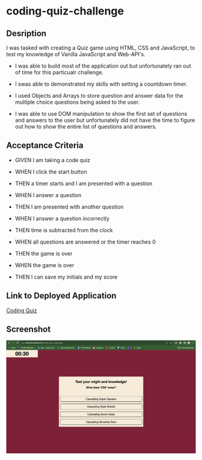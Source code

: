 # coding-quiz-challenge

## Desription 

I was tasked with creating a Quiz game using HTML, CSS and JavaScript, to test my knowledge of Vanilla JavaScript and Web-API's.

- I was able to build most of the application out but unfortunately ran out of time for this particualr challenge. 

- I swas able to demonstrated my skills with setting a countdown timer.

- I used Objects and Arrays to store question and answer data for the multiple choice questions being asked to the user.

- I was able to use DOM manipulation to show the first set of questions and answers to the user but unfortunately did not have the time to figure out how to show the entire list of questions and answers. 

## Acceptance Criteria 

- GIVEN I am taking a code quiz

- WHEN I click the start button

- THEN a timer starts and I am presented with a question

- WHEN I answer a question

- THEN I am presented with another question

- WHEN I answer a question incorrectly

- THEN time is subtracted from the clock 

- WHEN all questions are answered or the timer reaches 0

- THEN the game is over

- WHEN the game is over

- THEN I can save my initials and my score

## Link to Deployed Application

[Coding Quiz](https://lunafish01.github.io/coding-quiz-challenge/)

## Screenshot 

![Alt text](<Screenshot 2023-09-20 at 11.46.06 PM.png>)